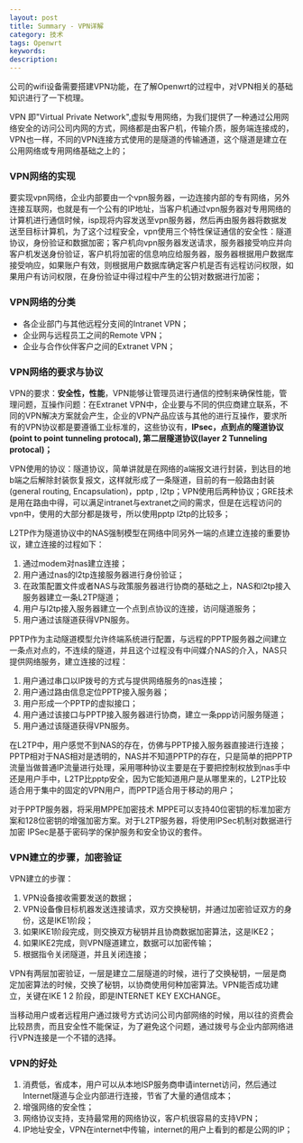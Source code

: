 ```yaml
---
layout: post
title: Summary - VPN详解
category: 技术
tags: Openwrt
keywords:
description:
---
```


公司的wifi设备需要搭建VPN功能，在了解Openwrt的过程中，对VPN相关的基础知识进行了一下梳理。

VPN 即"Virtual Private Network",虚拟专用网络，为我们提供了一种通过公用网络安全的访问公司内网的方式，网络都是由客户机，传输介质，服务端连接成的，VPN也一样，不同的VPN连接方式使用的是隧道的传输通道，这个隧道是建立在公用网络或专用网络基础之上的；

### VPN网络的实现

要实现vpn网络，企业内部要由一个vpn服务器，一边连接内部的专有网络，另外连接互联网，也就是有一个公有的IP地址，当客户机通过vpn服务器对专用网络的计算机进行通信时候，isp现将内容发送至vpn服务器，然后再由服务器将数据发送至目标计算机，为了这个过程安全，vpn使用三个特性保证通信的安全性：隧道协议，身份验证和数据加密；客户机向vpn服务器发送请求，服务器接受响应并向客户机发送身份验证，客户机将加密的信息响应给服务器，服务器根据用户数据库接受响应，如果账户有效，则根据用户数据库确定客户机是否有远程访问权限，如果用户有访问权限，在身份验证中得过程中产生的公钥对数据进行加密；

### VPN网络的分类

* 各企业部门与其他远程分支间的Intranet VPN；
* 企业网与远程员工之间的Remote VPN；
* 企业与合作伙伴客户之间的Extranet VPN；

### VPN网络的要求与协议

VPN的要求：__安全性，性能__，VPN能够让管理员进行通信的控制来确保性能，管理问题，互操作问题：在Extranet VPN中，企业要与不同的供应商建立联系，不同的VPN解决方案就会产生，企业的VPN产品应该与其他的进行互操作，要求所有的VPN协议都是要遵循工业标准的，这些协议有，__IPsec，点到点的隧道协议(point to point tunneling protocal), 第二层隧道协议(layer 2 Tunneling protocal)；__

VPN使用的协议：隧道协议，简单讲就是在网络的a端报文进行封装，到达目的地b端之后解除封装恢复报文，这样就形成了一条隧道，目前的有一般路由封装(general routing, Encapsulation)，pptp , l2tp；VPN使用后两种协议；GRE技术是用在路由中得，可以满足intranet与extranet之间的需求，但是在远程访问的vpn中，使用的大部分都是拨号，所以使用pptp l2tp的比较多；

L2TP作为隧道协议中的NAS强制模型在网络中同另外一端的点建立连接的重要协议，建立连接的过程如下：

1. 通过modem对nas建立连接；
2. 用户通过nas的l2tp连接服务器进行身份验证；
3. 在政策配置文件或者NAS与政策服务器进行协商的基础之上，NAS和l2tp接入服务器建立一条L2TP隧道；
4. 用户与l2tp接入服务器建立一个点到点协议的连接，访问隧道服务；
5. 用户通过该隧道获得VPN服务。


PPTP作为主动隧道模型允许终端系统进行配置，与远程的PPTP服务器之间建立一条点对点的，不连续的隧道，并且这个过程没有中间媒介NAS的介入，NAS只提供网络服务，建立连接的过程：

1. 用户通过串口以IP拨号的方式与提供网络服务的nas连接；
2. 用户通过路由信息定位PPTP接入服务器；
3. 用户形成一个PPTP的虚拟接口；
4. 用户通过该接口与PPTP接入服务器进行协商，建立一条ppp访问服务隧道；
5. 用户通过该隧道获得VPN服务。


在L2TP中，用户感觉不到NAS的存在，仿佛与PPTP接入服务器直接进行连接；PPTP相对于NAS相对是透明的，NAS并不知道PPTP的存在，只是简单的把PPTP流量当做普通IP流量进行处理，采用哪种协议主要是在于要把控制权放到nas手中还是用户手中，L2TP比pptp安全，因为它能知道用户是从哪里来的，L2TP比较适合用于集中的固定的VPN用户，而PPTP适合用于移动的用户；

对于PPTP服务器，将采用MPPE加密技术 MPPE可以支持40位密钥的标准加密方案和128位密钥的增强加密方案。对于L2TP服务器，将使用IPSec机制对数据进行加密 IPSec是基于密码学的保护服务和安全协议的套件。

### VPN建立的步骤，加密验证

VPN建立的步骤：

1. VPN设备接收需要发送的数据；
2. VPN设备像目标机器发送连接请求，双方交换秘钥，并通过加密验证双方的身份，这是IKE1阶段；
3. 如果IKE1阶段完成，则交换双方秘钥并且协商数据加密算法，这是IKE2；
4. 如果IKE2完成，则VPN隧道建立，数据可以加密传输；
5. 根据指令关闭隧道，并且关闭连接；

VPN有两层加密验证，一层是建立二层隧道的时候，进行了交换秘钥，一层是商定加密算法的时候，交换了秘钥，以协商使用何种加密算法。VPN能否成功建立，关键在IKE 1 2 阶段，即是INTERNET KEY EXCHANGE。

当移动用户或者远程用户通过拨号方式访问公司内部网络的时候，用以往的资费会比较昂贵，而且安全性不能保证，为了避免这个问题，通过拨号与企业内部网络进行VPN连接是一个不错的选择。

### VPN的好处

1. 消费低，省成本，用户可以从本地ISP服务商申请internet访问，然后通过Internet隧道与企业内部进行连接，节省了大量的通信成本；
2. 增强网络的安全性；
3. 网络协议支持，支持最常用的网络协议，客户机很容易的支持VPN；
4. IP地址安全，VPN在internet中传输，internet的用户上看到的都是公网的IP；


